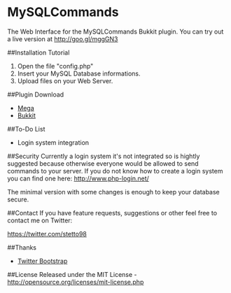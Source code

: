 # MySQLCommands
The Web Interface for the MySQLCommands Bukkit plugin. You can try out a live version at http://goo.gl/mggGN3

##Installation Tutorial
1. Open the file "config.php"
2. Insert your MySQL Database informations.
3. Upload files on your Web Server.

##Plugin Download
* [Mega](https://mega.nz/#!TUR1kQDB!bgu6GbIwukuy1r7J7pb-Nbydnv9zNLU8kFvFa__BJmY)
* [Bukkit](http://dev.bukkit.org/bukkit-plugins/mysqlcommands/)

##To-Do List
* Login system integration

##Security
Currently a login system it's not integrated so is hightly suggested because otherwise everyone would be allowed to send commands to your server. If you do not know how to create a login system you can find one here: http://www.php-login.net/

The minimal version with some changes is enough to keep your database secure.

##Contact
If you have feature requests, suggestions or other feel free to contact me on Twitter:

https://twitter.com/stetto98

##Thanks
* [Twitter Bootstrap](https://github.com/twitter/bootstrap)

##License
Released under the MIT License - http://opensource.org/licenses/mit-license.php
